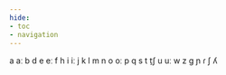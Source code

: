 ```yaml
---
hide:
- toc
- navigation
---
```

a
aː
b
d
e
eː
f
h
i
iː
j
k
l
m
n
o
oː
p
q
s
t
t̠ʃ
u
uː
w
z
ɡ
ɲ
ɾ
ʃ
ʎ
